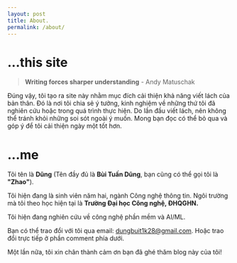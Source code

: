 ```yaml
---
layout: post 
title: About.
permalink: /about/
---
```


# ...this site

> **Writing forces sharper understanding** - Andy Matuschak

Đúng vậy, tôi tạo ra site này nhằm mục đích cải thiện khả năng viết lách của bản thân. Đó là nơi tôi chia sẻ ý tưởng, kinh nghiệm về những thứ tôi đã nghiên cứu hoặc trong quá trình thực hiện. Do lần đầu viết lách, nên không thể tránh khỏi những soi sót ngoài ý muốn. Mong bạn đọc có thể bỏ qua và góp ý để tôi cải thiện ngày một tốt hơn.

# ...me

Tôi tên là **Dũng** (Tên đầy đủ là **Bùi Tuấn Dũng**, bạn cũng có thể gọi tôi là **"Zhao"**).

Tôi hiện đang là sinh viên năm hai, ngành Công nghệ thông tin. Ngôi trường mà tôi theo học hiện tại là **Trường Đại học Công nghệ, ĐHQGHN.**

Tôi hiện đang nghiên cứu về công nghệ phần mềm và AI/ML.

Bạn có thể trao đổi với tôi qua email: [dungbuit1k28@gmail.com](mailto:dungbuit1k28@gmail.com). Hoặc trao đổi trực tiếp ở phần comment phía dưới.

Một lần nữa, tôi xin chân thành cảm ơn bạn đã ghé thăm blog này của tôi!

